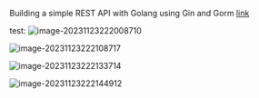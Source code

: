 
Building a simple REST API with Golang using Gin and Gorm
[link](https://blog.logrocket.com/rest-api-golang-gin-gorm/)

test:
![image-20231123222008710](https://asdxz.oss-cn-beijing.aliyuncs.com/img/202311232220833.png)



![image-20231123222108717](https://asdxz.oss-cn-beijing.aliyuncs.com/img/202311232221787.png)



![image-20231123222133714](https://asdxz.oss-cn-beijing.aliyuncs.com/img/202311232221778.png)



![image-20231123222144912](https://asdxz.oss-cn-beijing.aliyuncs.com/img/202311232221975.png)

